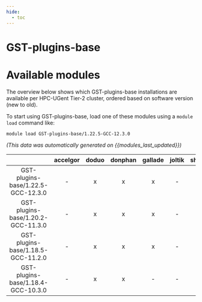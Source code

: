 ```yaml
---
hide:
  - toc
---
```


GST-plugins-base
================

# Available modules


The overview below shows which GST-plugins-base installations are available per HPC-UGent Tier-2 cluster, ordered based on software version (new to old).

To start using GST-plugins-base, load one of these modules using a `module load` command like:

```shell
module load GST-plugins-base/1.22.5-GCC-12.3.0
```

*(This data was automatically generated on {{modules_last_updated}})*  

| |accelgor|doduo|donphan|gallade|joltik|shinx|skitty|
| :---: | :---: | :---: | :---: | :---: | :---: | :---: | :---: |
|GST-plugins-base/1.22.5-GCC-12.3.0|-|x|x|x|-|x|x|
|GST-plugins-base/1.20.2-GCC-11.3.0|-|x|x|x|-|-|-|
|GST-plugins-base/1.18.5-GCC-11.2.0|-|x|x|x|-|-|-|
|GST-plugins-base/1.18.4-GCC-10.3.0|-|x|x|-|-|-|-|
